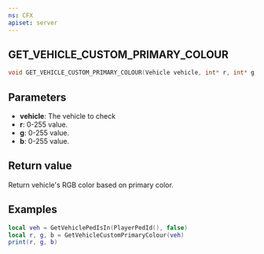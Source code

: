 ```yaml
---
ns: CFX
apiset: server
---
```

## GET_VEHICLE_CUSTOM_PRIMARY_COLOUR

```c
void GET_VEHICLE_CUSTOM_PRIMARY_COLOUR(Vehicle vehicle, int* r, int* g, int* b);
```


## Parameters
* **vehicle**: The vehicle to check
* **r**: 0-255 value.
* **g**: 0-255 value.
* **b**: 0-255 value.

## Return value
Return vehicle's RGB color based on primary color.

## Examples
```lua
local veh = GetVehiclePedIsIn(PlayerPedId(), false)
local r, g, b = GetVehicleCustomPrimaryColour(veh)
print(r, g, b)
```
